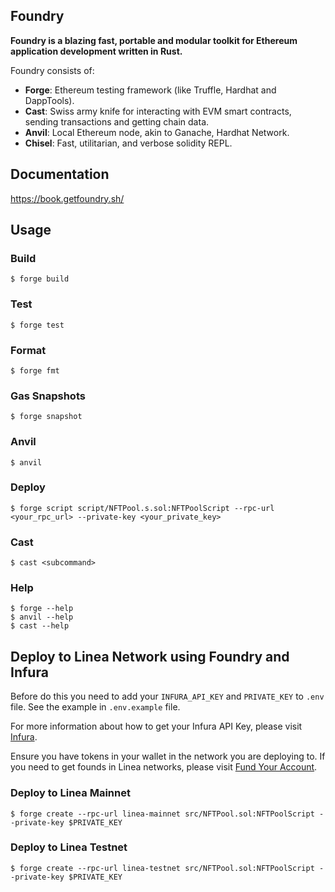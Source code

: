 ## Foundry

**Foundry is a blazing fast, portable and modular toolkit for Ethereum application development written in Rust.**

Foundry consists of:

-   **Forge**: Ethereum testing framework (like Truffle, Hardhat and DappTools).
-   **Cast**: Swiss army knife for interacting with EVM smart contracts, sending transactions and getting chain data.
-   **Anvil**: Local Ethereum node, akin to Ganache, Hardhat Network.
-   **Chisel**: Fast, utilitarian, and verbose solidity REPL.

## Documentation

https://book.getfoundry.sh/

## Usage

### Build

```shell
$ forge build
```

### Test

```shell
$ forge test
```

### Format

```shell
$ forge fmt
```

### Gas Snapshots

```shell
$ forge snapshot
```

### Anvil

```shell
$ anvil
```

### Deploy

```shell
$ forge script script/NFTPool.s.sol:NFTPoolScript --rpc-url <your_rpc_url> --private-key <your_private_key>
```

### Cast

```shell
$ cast <subcommand>
```

### Help

```shell
$ forge --help
$ anvil --help
$ cast --help
```

## Deploy to Linea Network using Foundry and Infura

Before do this you need to add your `INFURA_API_KEY` and `PRIVATE_KEY` to `.env` file. See the example in `.env.example` file.

For more information about how to get your Infura API Key, please visit [Infura](https://infura.io/).

Ensure you have tokens in your wallet in the network you are deploying to. If you need to get founds in Linea networks, please visit [Fund Your Account](https://docs.linea.build/use-mainnet/fund).

### Deploy to Linea Mainnet

```shell
$ forge create --rpc-url linea-mainnet src/NFTPool.sol:NFTPoolScript --private-key $PRIVATE_KEY
```

### Deploy to Linea Testnet

```shell
$ forge create --rpc-url linea-testnet src/NFTPool.sol:NFTPoolScript --private-key $PRIVATE_KEY
```
